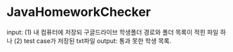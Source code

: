 # JavaHomeworkChecker
input: (1) 내 컴퓨터에 저장되 구글드라이브 학생폴더 경로와 폴더 목록이 적힌 파일 하나 (2) test case가 저장된 txt파일
output: 통과 못한 학생 목록.
